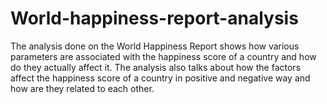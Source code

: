 # World-happiness-report-analysis
The analysis done on the World Happiness Report shows how various parameters are associated with the happiness score of a country and how do they actually affect it. The analysis also talks about how the factors affect the happiness score of a country in positive and negative way and how are they related to each other.
